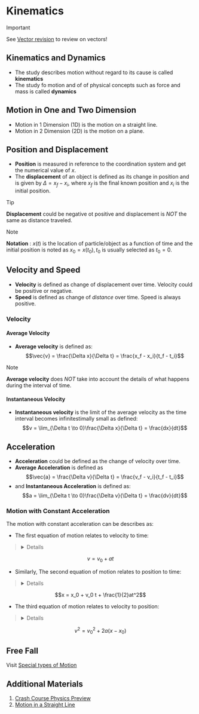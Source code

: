 # Kinematics

> [!IMPORTANT]
> See [Vector revision](../vectors.md) to review on vectors!

## Kinematics and Dynamics

* The study describes motion without regard to its cause is called **kinematics**
* The study fo motion and of of physical concepts such as force and mass is called **dynamics**

## Motion in One and Two Dimension

* Motion in 1 Dimension (1D) is the motion on a straight line.
* Motion in 2 Dimension (2D) is the motion on a plane.

## Position and Displacement

* **Position** is measured in reference to the coordination system and get the numerical value of $x$.
* The **displacement** of an object is defined as its change in position and is given by $\Delta = x_f - x_i$, where $x_f$ is the final known position and $x_i$ is the initial position.

> [!TIP]
> **Displacement** could be negative ot positive and displacement is *NOT* the same as distance traveled.

> [!NOTE]
> **Notation** : $x(t)$ is the location of particle/object as a function of time and the initial position is noted as $x_0 = x(t_0), t_0$ is usually selected as $t_0 = 0$.

## Velocity and Speed

* **Velocity** is defined as change of displacement over time. Velocity could be positive or negative.
* **Speed** is defined as change of *distance* over time. Speed is always positive.

### Velocity

#### Average Velocity

* **Average velocity** is defined as: 
$$\vec{v} = \frac{\Delta x}{\Delta t} = \frac{x_f - x_i}{t_f - t_i}$$

> [!NOTE]
> **Average velocity** does *NOT* take into account the details of what happens during the interval of time.

#### Instantaneous Velocity

* **Instantaneous velocity** is the limit of the average velocity as the time interval becomes infinitestimally small as defined: 
$$v = \lim_{\Delta t \to 0}\frac{\Delta x}{\Delta t} = \frac{dx}{dt}$$

## Acceleration

* **Acceleration** could be defined as the change of velocity over time.
* **Average Acceleration** is defined as
$$\vec{a} = \frac{\Delta v}{\Delta t} = \frac{v_f - v_i}{t_f - t_i}$$
* and **Instantaneous Acceleration** is defined as:
$$a = \lim_{\Delta t \to 0}\frac{\Delta v}{\Delta t} = \frac{dv}{dt}$$

### Motion with Constant Acceleration

The motion with constant acceleration can be describes as:

* The first equation of motion relates to velocity to time:

> <details>    
>   $$a = \frac{dv}{dt} \Rightarrow dv = adt$$
> 
>   $$\int_{v_0}^{v_t}dv = \int_{t_0}^{t}adt = a \int_{t_0}^{t}dt = a(t - t_0)$$
> 
>   $$v - v_0 = a(t - t_0) = at \text{ as } (t_0 = 0)$$
> </details>

$$v = v_0 + at$$ 

* Similarly, The second equation of motion relates to position to time:

> <details>
>   $$v = \frac{dx}{dt} \Rightarrow dx = (v)dt = (v_0 + at)dt$$
> 
>   $$\int_{x_0}^{x}dx = \int_{t_0}^{t}v_0 + a \int_{t_0}^{t}t = v_0(t - t_0) + \frac{1}{2}a(t^2 - t^2_0)$$
>
>   $$x - x_0 = v_0(t - t_0) + \frac{1}{2}a(t^2 - t^2_0) = v_0 t + \frac{1}{2}a t^2 \text{ as } (t_0 = 0)$$
> </details>
$$x = x_0 + v_0 t + \frac{1}{2}at^2$$

* The third equation of motion relates to velocity to position: 

> <details>
> $$\frac{dv}{ds} = \frac{dv}{ds} \frac{dt}{dt} = \frac{dv}{dt} \frac{dt}{ds} = a \frac{1}{v}$$
> 
> $$v dv = a ds \Rightarrow \int_{v_0}^{v}v dv = \int_{x_0}^{x}a ds \Rightarrow \frac{1}{2} (v^2 - v^2_0) = a(s - s_0)$$
> </details>

$$v^2 = v^2_0 + 2a(x - x_0)$$

## Free Fall

Visit [Special types of Motion](./special.md)

## Additional Materials

1. [Crash Course Physics Preview](https://youtu.be/OoO5d5P0Jn4)
2. [Motion in a Straight Line](https://youtu.be/ZM8ECpBuQYE)
